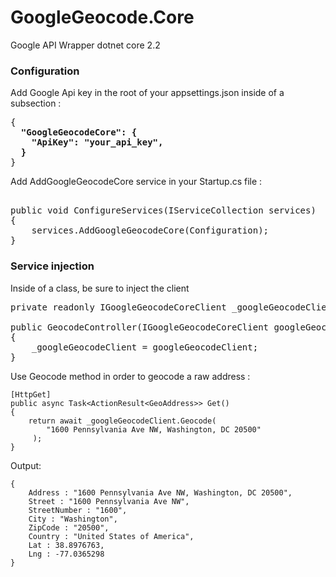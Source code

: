 # GoogleGeocode.Core
Google API Wrapper dotnet core 2.2


### Configuration

Add Google Api key in the root of your appsettings.json inside of a subsection :

<pre>
{  
  <b>"GoogleGeocodeCore": {
    "ApiKey": "your_api_key",
  }</b>
}
</pre>

Add AddGoogleGeocodeCore service in your Startup.cs file :
<pre>

public void ConfigureServices(IServiceCollection services)
{
    services.AddGoogleGeocodeCore(Configuration); 
}
</pre>
        
### Service injection
Inside of a class, be sure to inject the client
<pre>
private readonly IGoogleGeocodeCoreClient _googleGeocodeClient;

public GeocodeController(IGoogleGeocodeCoreClient googleGeocodeClient)
{
    _googleGeocodeClient = googleGeocodeClient;
}
</pre>

Use Geocode method in order to geocode a raw address :
```
[HttpGet]
public async Task<ActionResult<GeoAddress>> Get()
{
    return await _googleGeocodeClient.Geocode(
        "1600 Pennsylvania Ave NW, Washington, DC 20500"
     );
}
```

Output: 
```
{
    Address : "1600 Pennsylvania Ave NW, Washington, DC 20500",
    Street : "1600 Pennsylvania Ave NW",
    StreetNumber : "1600",
    City : "Washington",
    ZipCode : "20500",
    Country : "United States of America",
    Lat : 38.8976763,
    Lng : -77.0365298 
}
```
